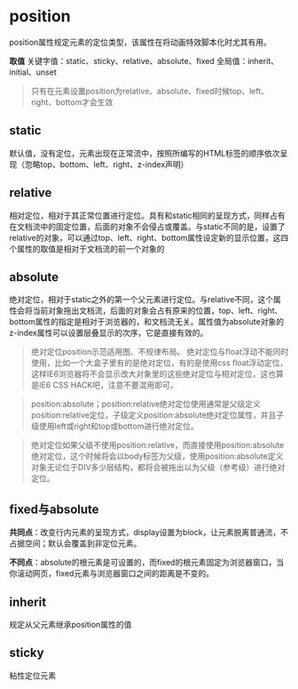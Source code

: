 # position
position属性规定元素的定位类型，该属性在将动画特效脚本化时尤其有用。

**取值**
关键字值：static、sticky、relative、absolute、fixed
全局值：inherit、initial、unset

> 只有在元素设置position为relative、absolute、fixed时候top、left、right、bottom才会生效

## static
默认值，没有定位，元素出现在正常流中，按照所编写的HTML标签的顺序依次呈现（忽略top、bottom、left、right、z-index声明）
## relative
相对定位，相对于其正常位置进行定位。具有和static相同的呈现方式，同样占有在文档流中的固定位置，后面的对象不会侵占或覆盖。与static不同的是，设置了relative的对象，可以通过top、left、right、bottom属性设定新的显示位置，这四个属性的取值是相对于文档流的前一个对象的
## absolute
绝对定位，相对于static之外的第一个父元素进行定位。与relative不同，这个属性会将当前对象拖出文档流，后面的对象会占有原来的位置，top、left、right、bottom属性的指定是相对于浏览器的，和文档流无关。属性值为absolute对象的z-index属性可以设置层叠显示的次序，它是直接有效的。
>绝对定位position示范适用图、不规律布局。
>绝对定位与float浮动不能同时使用，比如一个大盒子里有的是绝对定位，有的是使用css float浮动定位，这样IE6浏览器将不会显示改大对象里的这些绝对定位与相对定位，这也算是IE6 CSS HACK吧，注意不要混用即可。

> position:absolute；position:relative绝对定位使用通常是父级定义position:relative定位，子级定义position:absolute绝对定位属性，并且子级使用left或right和top或bottom进行绝对定位。

>绝对定位如果父级不使用position:relative，而直接使用position:absolute绝对定位，这个时候将会以body标签为父级，使用position:absolute定义对象无论位于DIV多少层结构，都将会被拖出以<body>为父级（参考级）进行绝对定位。

## fixed与absolute
**共同点**：改变行内元素的呈现方式，display设置为block，让元素脱离普通流，不占据空间；默认会覆盖到非定位元素。

**不同点**：absolute的根元素是可设置的，而fixed的根元素固定为浏览器窗口，当你滚动网页，fixed元素与浏览器窗口之间的距离是不变的。
## inherit
规定从父元素继承position属性的值
## sticky
粘性定位元素

